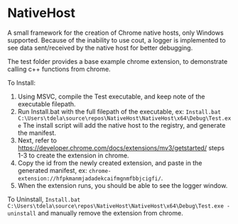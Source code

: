 # NativeHost
A small framework for the creation of Chrome native hosts, only Windows supported.  Because of the inability to use cout, a logger is implemented to see data sent/received by the native host for better debugging.

The test folder provides a base example chrome extension, to demonstrate calling c++ functions from chrome.

To Install:
1. Using MSVC, compile the Test executable, and keep note of the executable filepath.
2. Run Install.bat with the full filepath of the executable, ex: ```Install.bat C:\Users\tdela\source\repos\NativeHost\NativeHost\x64\Debug\Test.exe```  The install script will add the native host to the registry, and generate the manifest.
3. Next, refer to https://developer.chrome.com/docs/extensions/mv3/getstarted/ steps 1-3 to create the extension in chrome.
4. Copy the id from the newly created extension, and paste in the generated manifest, ex: ```chrome-extension://hfpkmanmjadadekcaifmgnmfbbjcigfi/```.  
5. When the extension runs, you should be able to see the logger window.

To Uninstall, ```Install.bat C:\Users\tdela\source\repos\NativeHost\NativeHost\x64\Debug\Test.exe -uninstall``` and manually remove the extension from chrome.
